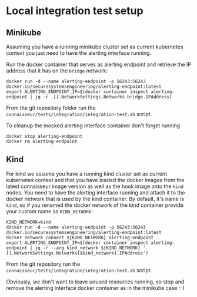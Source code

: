 # Local integration test setup

## Minikube

Assuming you have a running minikube cluster set as current kubernetes context you just need to have the alerting interface running.

Run the docker container that serves as alerting endpoint and retrieve the IP address that it has on the `bridge` network:

```shell
docker run -d --name alerting-endpoint -p 56243:56243 docker.io/securesystemsengineering/alerting-endpoint:latest
export ALERTING_ENDPOINT_IP=$(docker container inspect alerting-endpoint | jq -r .[].NetworkSettings.Networks.bridge.IPAddress)
```

From the git repository folder run the `connaisseur/tests/integration/integration-test.sh` script.

To cleanup the mocked alerting interface container don't forget running 

```shell
docker stop alerting-endpoint
docker rm alerting-endpoint
```

## Kind

For kind we assume you have a running kind cluster set as current kubernetes context and that you have loaded the docker images from the latest connaisseur image version as well as the hook image onto the `kind` nodes.
You need to have the alerting interface running and attach it to the docker network that is used by the kind container. By default, it's name is `kind`, so if you renamed the docker network of the kind container provide your custom name as `KIND_NETWORK`: 

```shell
KIND_NETWORK=kind
docker run -d --name alerting-endpoint -p 56243:56243 docker.io/securesystemsengineering/alerting-endpoint:latest
docker network connect ${KIND_NETWORK} alerting-endpoint
export ALERTING_ENDPOINT_IP=$(docker container inspect alerting-endpoint | jq -r --arg kind_network ${KIND_NETWORK} '.[].NetworkSettings.Networks[$kind_network].IPAddress')
```

From the git repository run the `connaisseur/tests/integration/integration-test.sh` script.

Obviously, we don't want to leave unused resources running, so stop and remove the alerting interface docker container  as in the minikube case :-)
